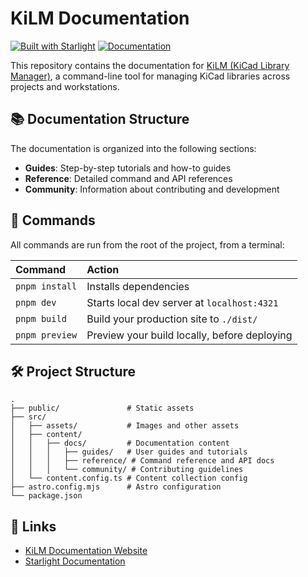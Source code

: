 # KiLM Documentation

[![Built with Starlight](https://astro.badg.es/v2/built-with-starlight/tiny.svg)](https://starlight.astro.build)
[![Documentation](https://img.shields.io/badge/docs-website-brightgreen.svg)](https://kilm.aristovnik.me)

This repository contains the documentation for [KiLM (KiCad Library Manager)](https://github.com/aharistovik/kilm), a command-line tool for managing KiCad libraries across projects and workstations.

## 📚 Documentation Structure

The documentation is organized into the following sections:

- **Guides**: Step-by-step tutorials and how-to guides
- **Reference**: Detailed command and API references
- **Community**: Information about contributing and development

## 🧞 Commands

All commands are run from the root of the project, from a terminal:

| Command                   | Action                                           |
| :------------------------ | :----------------------------------------------- |
| `pnpm install`            | Installs dependencies                            |
| `pnpm dev`                | Starts local dev server at `localhost:4321`      |
| `pnpm build`              | Build your production site to `./dist/`          |
| `pnpm preview`            | Preview your build locally, before deploying     |

## 🛠️ Project Structure

```
.
├── public/               # Static assets
├── src/
│   ├── assets/           # Images and other assets
│   ├── content/
│   │   ├── docs/         # Documentation content
│   │   │   ├── guides/   # User guides and tutorials
│   │   │   ├── reference/ # Command reference and API docs
│   │   │   └── community/ # Contributing guidelines
│   └── content.config.ts # Content collection config
├── astro.config.mjs      # Astro configuration
└── package.json
```

## 🔗 Links

- [KiLM Documentation Website](https://kilm.aristovnik.me)
- [Starlight Documentation](https://starlight.astro.build/)
